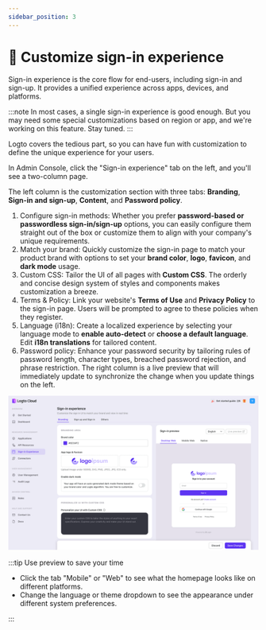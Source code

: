 ```yaml
---
sidebar_position: 3
---
```


# 🎨 Customize sign-in experience

Sign-in experience is the core flow for end-users, including sign-in and sign-up. It provides a unified experience across apps, devices, and platforms.

:::note
In most cases, a single sign-in experience is good enough. But you may need some special customizations based on region or app, and we're working on this feature. Stay tuned.
:::

Logto covers the tedious part, so you can have fun with customization to define the unique experience for your users.

In Admin Console, click the "Sign-in experience" tab on the left, and you'll see a two-column page.

The left column is the customization section with three tabs: **Branding**, **Sign-in and sign-up**, **Content**, and **Password policy**.

1. Configure sign-in methods: Whether you prefer **password-based or passwordless sign-in/sign-up** options, you can easily configure them straight out of the box or customize them to align with your company's unique requirements.
2. Match your brand: Quickly customize the sign-in page to match your product brand with options to set your **brand color**, **logo**, **favicon**, and **dark mode** usage.
3. Custom CSS: Tailor the UI of all pages with **Custom CSS**. The orderly and concise design system of styles and components makes customization a breeze.
4. Terms & Policy: Link your website's **Terms of Use** and **Privacy Policy** to the sign-in page. Users will be prompted to agree to these policies when they register.
5. Language (i18n): Create a localized experience by selecting your language mode to **enable auto-detect** or **choose a default language**. Edit **i18n translations** for tailored content.
6. Password policy: Enhance your password security by tailoring rules of password length, character types, breached password rejection, and phrase restriction.
   The right column is a live preview that will immediately update to synchronize the change when you update things on the left.

![Sign-in Experience homepage](./assets/sie-set-homepage.png)

:::tip Use preview to save your time

- Click the tab "Mobile" or "Web" to see what the homepage looks like on different platforms.
- Change the language or theme dropdown to see the appearance under different system preferences.

:::
